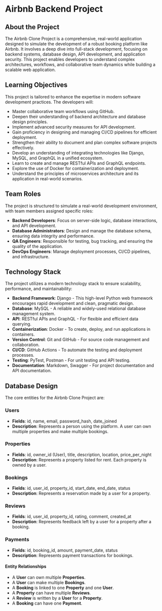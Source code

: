 # Airbnb Backend Project

## About the Project

The Airbnb Clone Project is a comprehensive, real-world application designed to simulate the development of a robust booking platform like Airbnb. It involves a deep dive into full-stack development, focusing on backend systems, database design, API development, and application security. This project enables developers to understand complex architectures, workflows, and collaborative team dynamics while building a scalable web application.

## Learning Objectives

This project is tailored to enhance the expertise in modern software development practices. The developers will:

- Master collaborative team workflows using GitHub.
- Deepen their understanding of backend architecture and database design principles.
- Implement advanced security measures for API development.
- Gain proficiency in designing and managing CI/CD pipelines for efficient deployment.
- Strengthen their ability to document and plan complex software projects effectively.
- Develop an understanding of integrating technologies like Django, MySQL, and GraphQL in a unified ecosystem.
- Learn to create and manage RESTful APIs and GraphQL endpoints.
- Explore the use of Docker for containerization and deployment.
- Understand the principles of microservices architecture and its application in real-world scenarios.

## Team Roles

The project is structured to simulate a real-world development environment, with team members assigned specific roles:

- **Backend Developers**: Focus on server-side logic, database interactions, and API development.
- **Database Administrators**: Design and manage the database schema, ensuring data integrity and performance.
- **QA Engineers**: Responsible for testing, bug tracking, and ensuring the quality of the application.
- **DevOps Engineers**: Manage deployment processes, CI/CD pipelines, and infrastructure.

## Technology Stack

The project utilizes a modern technology stack to ensure scalability, performance, and maintainability:

- **Backend Framework**: Django - This high-level Python web framework encourages rapid development and clean, pragmatic design.
- **Database**: MySQL - A reliable and widely-used relational database management system.
- **API**: RESTful APIs and GraphQL - For flexible and efficient data querying.
- **Containerization**: Docker - To create, deploy, and run applications in containers.
- **Version Control**: Git and GitHub - For source code management and collaboration.
- **CI/CD**: GitHub Actions - To automate the testing and deployment processes.
- **Testing**: PyTest, Postman - For unit testing and API testing.
- **Documentation**: Markdown, Swagger - For project documentation and API documentation.

## Database Design

The core entities for the Airbnb Clone Project are:

### Users

- **Fields**: id, name, email, password_hash, date_joined
- **Description**: Represents a person using the platform. A user can own multiple properties and make multiple bookings.

### Properties

- **Fields**: id, owner_id (User), title, description, location, price_per_night
- **Description**: Represents a property listed for rent. Each property is owned by a user.

### Bookings

- **Fields**: id, user_id, property_id, start_date, end_date, status
- **Description**: Represents a reservation made by a user for a property.

### Reviews

- **Fields**: id, user_id, property_id, rating, comment, created_at
- **Description**: Represents feedback left by a user for a property after a booking.

### Payments

- **Fields**: id, booking_id, amount, payment_date, status
- **Description**: Represents payment transactions for bookings.

#### Entity Relationships

- A **User** can own multiple **Properties**.
- A **User** can make multiple **Bookings**.
- A **Booking** is linked to one **Property** and one **User**.
- A **Property** can have multiple **Reviews**.
- A **Review** is written by a **User** for a **Property**.
- A **Booking** can have one **Payment**.
